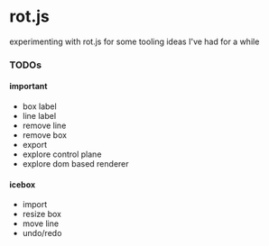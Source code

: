 # rot.js
experimenting with rot.js for some tooling ideas I've had for a while


### TODOs

#### important

* box label
* line label
* remove line
* remove box
* export
* explore control plane
* explore dom based renderer


#### icebox
* import
* resize box
* move line
* undo/redo
